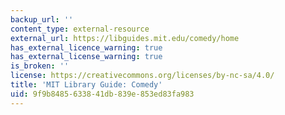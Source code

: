 ```yaml
---
backup_url: ''
content_type: external-resource
external_url: https://libguides.mit.edu/comedy/home
has_external_licence_warning: true
has_external_license_warning: true
is_broken: ''
license: https://creativecommons.org/licenses/by-nc-sa/4.0/
title: 'MIT Library Guide: Comedy'
uid: 9f9b8485-6338-41db-839e-853ed83fa983
---
```

